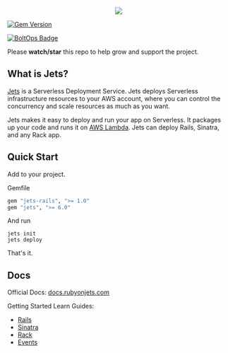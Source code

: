 <div align="center">
  <a href="http://rubyonjets.com"><img src="http://rubyonjets.com/img/logos/jets-logo-full.png" /></a>
</div>

[![Gem Version](https://badge.fury.io/rb/jets.svg)](https://badge.fury.io/rb/jets)

[![BoltOps Badge](https://img.boltops.com/boltops/badges/boltops-badge.png)](https://www.boltops.com)

Please **watch/star** this repo to help grow and support the project.

## What is Jets?

[Jets](https://www.rubyonjets.com/) is a Serverless Deployment Service. Jets deploys Serverless infrastructure resources to your AWS account, where you can control the concurrency and scale resources as much as you want.

Jets makes it easy to deploy and run your app on Serverless. It packages up your code and runs it on [AWS Lambda](https://aws.amazon.com/lambda/). Jets can deploy Rails, Sinatra, and any Rack app.

## Quick Start

Add to your project.

Gemfile

```ruby
gem "jets-rails", ">= 1.0"
gem "jets", ">= 6.0"
```

And run

    jets init
    jets deploy

That's it.

## Docs

Official Docs: [docs.rubyonjets.com](https://docs.rubyonjets.com)

Getting Started Learn Guides:

* [Rails](https://docs.rubyonjets.com/docs/learn/rails/)
* [Sinatra](https://docs.rubyonjets.com/docs/learn/sinatra/)
* [Rack](https://docs.rubyonjets.com/docs/learn/rack/)
* [Events](https://docs.rubyonjets.com/docs/learn/events/)
